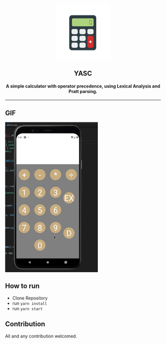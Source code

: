 <p align="center"><img src="./assets/calc.png" width="180"></p>

<h2 align="center"><b>YASC</b></h2>

<h4 align="center">A simple calculator with operator precedence, using Lexical Analysis and Pratt parsing.</h4>

<hr>

## GIF

[<img src="./assets/calc_gif.gif" width=300>](./assets/calc_gif.gif)

## How to run
- Clone Repository
- run ``` yarn install ```
- run ``` yarn start ```

## Contribution
All and any contribution welcomed.